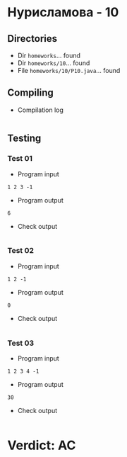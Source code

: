 # Нурисламова - 10
## Directories
- Dir `homeworks`... found
- Dir `homeworks/10`... found
- File `homeworks/10/P10.java`... found
## Compiling
- Compilation log
```

```
## Testing
### Test 01
- Program input
```
1 2 3 -1
```
- Program output
```
6
```
- Check output
```

```
### Test 02
- Program input
```
1 2 -1
```
- Program output
```
0
```
- Check output
```

```
### Test 03
- Program input
```
1 2 3 4 -1
```
- Program output
```
30
```
- Check output
```

```
# Verdict: AC
